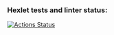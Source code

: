 ### Hexlet tests and linter status:
[![Actions Status](https://github.com/mozhaev94/php-project-lvl1/workflows/hexlet-check/badge.svg)](https://github.com/mozhaev94/php-project-lvl1/actions)